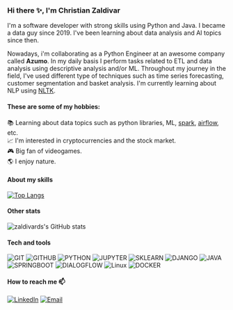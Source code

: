 ### Hi there ✨, I'm Christian Zaldivar

I'm a software developer with strong skills using Python and Java. I became a data guy since 2019. I've been learning about data analysis and AI topics since then.

Nowadays, i'm collaborating as a Python Engineer at an awesome company called **Azumo**. In my daily basis I perform tasks related to ETL and data analysis using descriptive analysis and/or ML. Throughout my journey in the field, I've used different type of techniques such as time series forecasting, customer segmentation and basket analysis. I'm currently learning about NLP using [NLTK](https://www.nltk.org/).

#### These are some of my hobbies:

:books: Learning about data topics such as python libraries, ML, [spark](https://spark.apache.org/), [airflow](https://airflow.apache.org/), etc. <br>
:chart_with_upwards_trend: I'm interested in cryptocurrencies and the stock market.<br>
:video_game: Big fan of videogames.<br>
:earth_americas: I enjoy nature.

#### About my skills
[![Top Langs](https://github-readme-stats.vercel.app/api/top-langs/?username=zaldivards&layout=compact&card_width=450)](https://github.com/anuraghazra/github-readme-stats)

#### Other stats
![zaldivards's GitHub stats](https://github-readme-stats.vercel.app/api?username=zaldivards&unhide=contribs,prs&theme=buefy&show_icons=true) 

#### Tech and tools
![GIT](http://img.shields.io/badge/-Git-f76d50?style=flat&logo=git&logoColor=white)
![GITHUB](http://img.shields.io/badge/-Github-ffffff?style=flat&logo=github&logoColor=black)
![PYTHON](http://img.shields.io/badge/-Python-2c70a8?style=flat&logo=python&logoColor=white)
![JUPYTER](https://img.shields.io/badge/-Jupyter-f9881e?style=flat&logo=Jupyter&logoColor=white)
![SKLEARN](https://img.shields.io/badge/-scikitlearn-f9881e?style=flat&logo=scikitlearn&logoColor=white)
![DJANGO](https://img.shields.io/badge/-Django-1e5428?style=flat&logo=Django&logoColor=white)
![JAVA](https://img.shields.io/badge/-Java-da4716?style=flat&logo=java&logoColor=white)
![SPRINGBOOT](https://img.shields.io/badge/-Spring%20Boot-51b34f?style=flat&logo=Spring%20Boot&logoColor=white)
![DIALOGFLOW](https://img.shields.io/badge/-Dialogflow-f08844?style=flat&logo=Dialogflow&logoColor=white)
![Linux](http://img.shields.io/badge/-Linux-ffffff?style=flat&logo=linux&logoColor=black)
![DOCKER](https://img.shields.io/badge/-Docker-55c0d4?style=flat&logo=Docker&logoColor=white)

#### How to reach me 📫
<a href="https://www.linkedin.com/in/christian-zaldivar-4a375411b" target="_blank"><img alt="LinkedIn" src="https://img.shields.io/badge/-Linkedin-427ebb?logo=linkedin&logoColor=white"></a>  <a href="mailto:herrerachristian1897@gmail.com" target="_blank"><img alt="Email" src="https://img.shields.io/badge/-Email-fb5216?logo=gmail&logoColor=white"></a>
